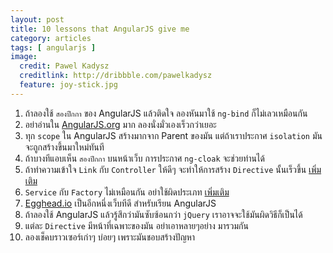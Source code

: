 ```yaml
---
layout: post
title: 10 lessons that AngularJS give me
category: articles
tags: [ angularjs ]
image:
  credit: Pawel Kadysz
  creditlink: http://dribbble.com/pawelkadysz
  feature: joy-stick.jpg
---
```


1. ถ้าลองใช้ `สองปีกกา` ของ AngularJS แล้วติดใจ ลองหันมาใช้ `ng-bind` ก็ไม่เลวเหมือนกัน
2. อย่าอ่านใน [AngularJS.org][2] มาก ลองนั่งมั่วเองเร็วกว่าเยอะ
3. ทุก `scope` ใน AngularJS สร้างมากจาก Parent ของมัน แต่ถ้าเราประกาศ `isolation` มันจะถูกสร้างขึ้นมาใหม่ทันที
4. ถ้าบางทีแอบเห็น `สองปีกกา` บนหน้าเว็บ การประกาศ `ng-cloak` จะช่วยท่านได้
5. ถ้าทำความเข้าใจ `Link` กับ `Controller` ให้ดีๆ จะทำให้การสร้าง `Directive` นั้นเร็วขึ้น [เพิ่มเติม](https://gist.github.com/Mithrandir0x/3639232)
6. `Service` กับ `Factory` ไม่เหมือนกัน อย่าใช้ผิดประเภท [เพิ่มเติม](https://gist.github.com/Mithrandir0x/3639232)
7. [Egghead.io][1] เป็นอีกหนึ่งเว็บทีดี สำหรับเรียน AngularJS
8. ถ้าลองใช้ AngularJS แล้วรู้สึกว่ามันซับซ้อนกว่า `jQuery` เราอาจจะใช้มันผิดวิธีก็เป็นได้
9. แต่ละ `Directive` มีหน้าที่เฉพาะของมัน อย่าเอาหลายๆอย่าง มารวมกัน
10. ลองเช็คบราวเซอร์เก่าๆ บ่อยๆ เพราะมันชอบสร้างปัญหา


[1]: http://www.egghead.io "Egghead.io"
[2]: http://www.angularjs.org "AngularJS.org"





